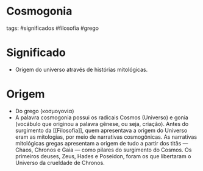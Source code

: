 # Cosmogonia
tags: #significados #filosofia #grego

# Significado
- Origem do universo através de histórias mitológicas.
# Origem
- Do grego (κοσμογονία)
- A palavra cosmogonia possui os radicais Cosmos (Universo) e gonia (vocábulo que originou a palavra gênese, ou seja, criação). Antes do surgimento da [[Filosofia]], quem apresentava a origem do Universo eram as mitologias, por meio de narrativas cosmogônicas. As narrativas mitológicas gregas apresentam a origem de tudo a partir dos titãs — Chaos, Chronos e Gaia — como pilares do surgimento do Cosmos. Os primeiros deuses, Zeus, Hades e Poseidon, foram os que libertaram o Universo da crueldade de Chronos.